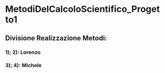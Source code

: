 # MetodiDelCalcoloScientifico_Progetto1
## Divisione Realizzazione Metodi:
### 1); 2): Lorenzo
### 3); 4): Michele
